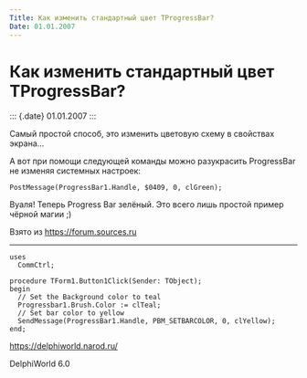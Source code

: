 ```yaml
---
Title: Как изменить стандартный цвет TProgressBar?
Date: 01.01.2007
---
```



Как изменить стандартный цвет TProgressBar?
===========================================

::: {.date}
01.01.2007
:::

Самый простой способ, это изменить цветовую схему в свойствах экрана\...

А вот при помощи следующей команды можно разукрасить ProgressBar не
изменяя системных настроек:

    PostMessage(ProgressBar1.Handle, $0409, 0, clGreen); 

Вуаля! Теперь Progress Bar зелёный. Это всего лишь простой пример чёрной
магии ;)

Взято из <https://forum.sources.ru>

------------------------------------------------------------------------

    uses 
      CommCtrl; 
     
    procedure TForm1.Button1Click(Sender: TObject); 
    begin 
      // Set the Background color to teal 
      Progressbar1.Brush.Color := clTeal; 
      // Set bar color to yellow 
      SendMessage(ProgressBar1.Handle, PBM_SETBARCOLOR, 0, clYellow); 
    end;
     

<https://delphiworld.narod.ru/>

DelphiWorld 6.0

